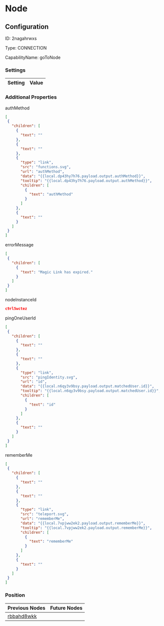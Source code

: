 # Node
## Configuration
ID:  2nagahrwxs

Type: CONNECTION 

CapabilityName: goToNode

### Settings
| Setting | Value  |
| :------------------------ | ---------------------------------------- |
 




### Additional Properties
authMethod
 ```json 
[
  {
    "children": [
      {
        "text": ""
      },
      {
        "text": ""
      },
      {
        "type": "link",
        "src": "functions.svg",
        "url": "authMethod",
        "data": "{{local.dp43hy7h76.payload.output.authMethod}}",
        "tooltip": "{{local.dp43hy7h76.payload.output.authMethod}}",
        "children": [
          {
            "text": "authMethod"
          }
        ]
      },
      {
        "text": ""
      }
    ]
  }
]
```


errorMessage
 ```json 
[
  {
    "children": [
      {
        "text": "Magic Link has expired."
      }
    ]
  }
]
```


nodeInstanceId
 ```json 
c9rl5wctez
```


pingOneUserId
 ```json 
[
  {
    "children": [
      {
        "text": ""
      },
      {
        "text": ""
      },
      {
        "type": "link",
        "src": "pingIdentity.svg",
        "url": "id",
        "data": "{{local.n6qy3v9bsy.payload.output.matchedUser.id}}",
        "tooltip": "{{local.n6qy3v9bsy.payload.output.matchedUser.id}}",
        "children": [
          {
            "text": "id"
          }
        ]
      },
      {
        "text": ""
      }
    ]
  }
]
```


rememberMe
 ```json 
[
  {
    "children": [
      {
        "text": ""
      },
      {
        "text": ""
      },
      {
        "type": "link",
        "src": "teleport.svg",
        "url": "rememberMe",
        "data": "{{local.7vpjww2ek2.payload.output.rememberMe}}",
        "tooltip": "{{local.7vpjww2ek2.payload.output.rememberMe}}",
        "children": [
          {
            "text": "rememberMe"
          }
        ]
      },
      {
        "text": ""
      }
    ]
  }
]
```




### Position
| Previous Nodes | Future Nodes |
| :------------- | ------------ |
| [rbbahd8wkk](./rbbahd8wkk.md) |  |